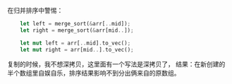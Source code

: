 
在归并排序中警惕：

```rust
    let left = merge_sort(&arr[..mid]);
    let right = merge_sort(&arr[mid..]);

    let mut left = arr[..mid].to_vec();
    let mut right = arr[mid..].to_vec();
```

复制的时候，我不想深拷贝，这里面有一个写法是深拷贝了， 结果：在新创建的半个数组里自娱自乐，排序结果影响不到分出俩来自的原数组。
